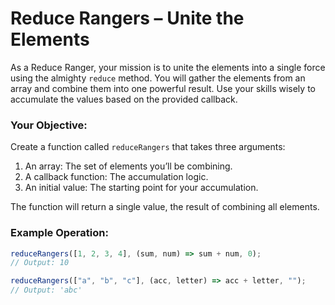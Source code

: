 # Reduce Rangers – Unite the Elements

As a Reduce Ranger, your mission is to unite the elements into a single force using the almighty `reduce` method. You will gather the elements from an array and combine them into one powerful result. Use your skills wisely to accumulate the values based on the provided callback.

### Your Objective:

Create a function called `reduceRangers` that takes three arguments:

1. An array: The set of elements you’ll be combining.
2. A callback function: The accumulation logic.
3. An initial value: The starting point for your accumulation.

The function will return a single value, the result of combining all elements.

### Example Operation:

```js
reduceRangers([1, 2, 3, 4], (sum, num) => sum + num, 0);
// Output: 10

reduceRangers(["a", "b", "c"], (acc, letter) => acc + letter, "");
// Output: 'abc'
```
